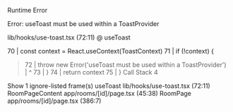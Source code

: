 Runtime Error


Error: useToast must be used within a ToastProvider

lib/hooks/use-toast.tsx (72:11) @ useToast


  70 |   const context = React.useContext(ToastContext)
  71 |   if (!context) {
> 72 |     throw new Error('useToast must be used within a ToastProvider')
     |           ^
  73 |   }
  74 |   return context
  75 | }
Call Stack
4

Show 1 ignore-listed frame(s)
useToast
lib/hooks/use-toast.tsx (72:11)
RoomPageContent
app/rooms/[id]/page.tsx (45:38)
RoomPage
app/rooms/[id]/page.tsx (386:7)